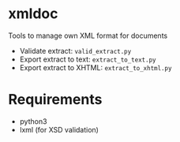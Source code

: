 xmldoc
======

Tools to manage own XML format for documents

* Validate extract: `valid_extract.py`
* Export extract to text: `extract_to_text.py`
* Export extract to XHTML: `extract_to_xhtml.py`

# Requirements

* python3
* lxml (for XSD validation)
